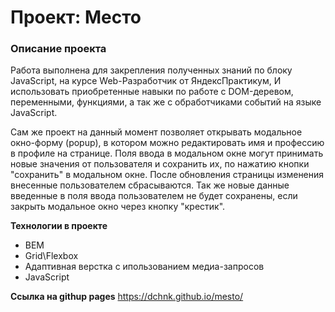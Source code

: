 # Проект: Место

### Описание проекта

Работа выполнена для закрепления полученных знаний по блоку JavaScript, на курсе Web-Разработчик от ЯндексПрактикум, 
И использовать приобретенные навыки по работе с DOM-деревом, переменными, функциями, а так же с обработчиками событий на языке JavaScript.

Сам же проект на данный момент позволяет открывать модальное окно-форму (popup), в котором можно редактировать имя и профессию в профиле на странице. Поля ввода в модальном окне могут принимать новые значения от пользователя и сохранить их, по нажатию кнопки "сохранить" в модальном окне. 
После обновления страницы изменения внесенные пользователем сбрасываются. Так же новые данные введенные в поля ввода пользователем не будет сохранены, если закрыть модальное окно через кнопку "крестик". 

**Технологии в проекте**

* BEM
* Grid\Flexbox
* Адаптивная верстка с ипользованием медиа-запросов
* JavaScript

**Ссылка на githup pages**
https://dchnk.github.io/mesto/
